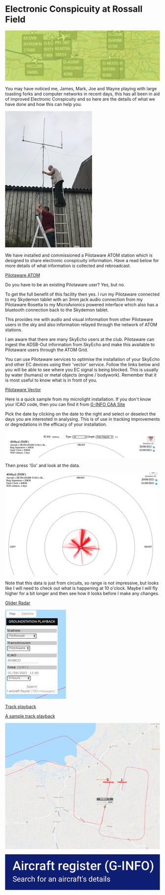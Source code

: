 # Electronic Conspicuity at Rossall Field

![Introduction](images/2021/09/introduction.png)

You may have noticed me, James, Mark, Joe and Wayne playing with large toasting forks and computer networks in recent days, this has all been in aid of improved Electronic Conspicuity and so here are the details of what we have done and how this can help you.

![array](images/2021/09/array.png)

We have installed and commissioned a Pilotaware ATOM station which is designed to share electronic conspicuity information. Have a read below for more details of what information is collected and rebroadcast.

[Pilotaware ATOM](https://www.pilotaware.com/atom)

Do you have to be an existing Pilotaware user? Yes, but no.

To get the full benefit of this facility then yes. I run my Pilotaware connected to my Skydemon tablet with an 3mm jack audio connection from my Pilotaware Rosetta to my MicroAvionics powered interface which also has a bluetooth connection back to the Skydemon tablet.

This provides me with audio and visual information from other Pilotaware users in the sky and also information relayed through the network of ATOM stations.

I am aware that there are many SkyEcho users at the club. Pilotaware can ingest the ADSB-Out information from SkyEcho and make this available to Pilotaware users through the ATOM Grid.

You can use Pilotaware services to optimise the installation of your SkyEcho and other EC devices using their 'vector' service. Follow the links below and you will be able to see where you EC signal is being blocked. This is usually by water (humans) or metal objects (engine / bodywork). Remember that it is most useful to know what is in front of you.

[Pilotaware Vector](https://www.pilotaware.com/analysis/vector)

Here is a quick sample from my microlight installation. If you don't know your ICAO code, then you can find it from [G-INFO CAA Site](https://siteapps.caa.co.uk/g-info/)

Pick the date by clicking on the date to the right and select or deselect the days you are interested in analysing. This is of use in tracking improvements or degredations in the efficacy of your installation.

![vector1](images/2021/09/vector1.png)

Then press 'Go' and look at the data.

![vector2](images/2021/09/vector2.png)

Note that this data is just from circuits, so range is not impressive, but looks like I will need to check out what is happening at 10 o'clock. Maybe I will fly higher for a bit longer and then see how it looks before I make any changes.

[Glider Radar](https://www.gliderradar.com/center/53.96235,-2.76512/zoom/12/time/15)

![Track Playback settings](images/2021/09/track-playback-settings.png)

[Track playback](https://aircrew.co.uk/playback/groundstations/?ICAO=404BCD&RxType=PAW&adbVariant=*&Station=*&start=1630494000&end=1630504800)

[A sample track playback](https://aircrew.co.uk/playback/groundstations/?ICAO=404BCD&RxType=PAW&adbVariant=*&Station=*&start=1630494000&end=1630504800)



![sample](images/2021/09/sample.png)

![ginfo](images/2021/09/ginfo.png)
